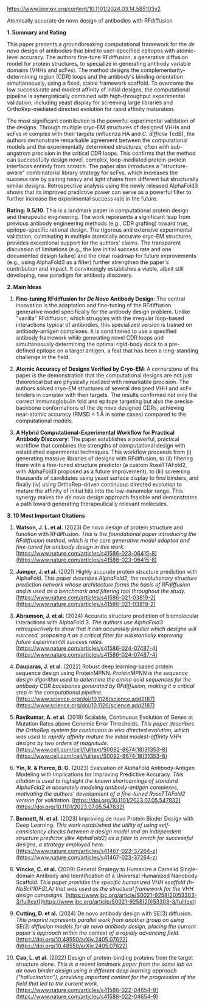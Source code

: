 https://www.biorxiv.org/content/10.1101/2024.03.14.585103v2

Atomically accurate de novo design of antibodies with RFdiffusion

**1. Summary and Rating**

This paper presents a groundbreaking computational framework for the *de novo* design of antibodies that bind to user-specified epitopes with atomic-level accuracy. The authors fine-tune RFdiffusion, a generative diffusion model for protein structures, to specialize in generating antibody variable domains (VHHs and scFvs). The method designs the complementarity-determining region (CDR) loops and the antibody's binding orientation simultaneously, using a fixed, stable framework scaffold. To overcome the low success rate and modest affinity of initial designs, the computational pipeline is synergistically combined with high-throughput experimental validation, including yeast display for screening large libraries and OrthoRep-mediated directed evolution for rapid affinity maturation.

The most significant contribution is the powerful experimental validation of the designs. Through multiple cryo-EM structures of designed VHHs and scFvs in complex with their targets (influenza HA and *C. difficile* TcdB), the authors demonstrate remarkable agreement between the computational models and the experimentally determined structures, often with sub-angstrom precision in the critical CDR loops. This confirms that the method can successfully design novel, complex, loop-mediated protein-protein interfaces entirely from scratch. The paper also introduces a "structure-aware" combinatorial library strategy for scFvs, which increases the success rate by pairing heavy and light chains from different but structurally similar designs. Retrospective analysis using the newly released AlphaFold3 shows that its improved predictive power can serve as a powerful filter to further increase the experimental success rate in the future.

**Rating: 9.5/10**. This is a landmark paper in computational protein design and therapeutic engineering. The work represents a significant leap from previous antibody engineering methods (e.g., CDR grafting) toward true, epitope-specific rational design. The rigorous and extensive experimental validation, culminating in multiple atomically accurate cryo-EM structures, provides exceptional support for the authors' claims. The transparent discussion of limitations (e.g., the low initial success rate and one documented design failure) and the clear roadmap for future improvements (e.g., using AlphaFold3 as a filter) further strengthen the paper's contribution and impact. It convincingly establishes a viable, albeit still developing, new paradigm for antibody discovery.

**2. Main Ideas**

1.  **Fine-tuning RFdiffusion for *De Novo* Antibody Design**: The central innovation is the adaptation and fine-tuning of the RFdiffusion generative model specifically for the antibody design problem. Unlike "vanilla" RFdiffusion, which struggles with the irregular loop-based interactions typical of antibodies, this specialized version is trained on antibody-antigen complexes. It is conditioned to use a specified antibody framework while generating novel CDR loops and simultaneously determining the optimal rigid-body dock to a pre-defined epitope on a target antigen, a feat that has been a long-standing challenge in the field.

2.  **Atomic Accuracy of Designs Verified by Cryo-EM**: A cornerstone of the paper is the demonstration that the computational designs are not just theoretical but are physically realized with remarkable precision. The authors solved cryo-EM structures of several designed VHH and scFv binders in complex with their targets. The results confirmed not only the correct immunoglobulin fold and epitope targeting but also the precise backbone conformations of the de novo designed CDRs, achieving near-atomic accuracy (RMSD < 1 Å in some cases) compared to the computational models.

3.  **A Hybrid Computational-Experimental Workflow for Practical Antibody Discovery**: The paper establishes a powerful, practical workflow that combines the strengths of computational design with established experimental techniques. This workflow proceeds from (i) generating massive libraries of designs with RFdiffusion, to (ii) filtering them with a fine-tuned structure predictor (a custom RoseTTAFold2, with AlphaFold3 proposed as a future improvement), to (iii) screening thousands of candidates using yeast surface display to find binders, and finally (iv) using OrthoRep-driven continuous directed evolution to mature the affinity of initial hits into the low-nanomolar range. This synergy makes the *de novo* design approach feasible and demonstrates a path toward generating therapeutically relevant molecules.

**3. 10 Most Important Citations**

1.  **Watson, J. L. et al.** (2023) De novo design of protein structure and function with RFdiffusion.
    *This is the foundational paper introducing the RFdiffusion method, which is the core generative model adapted and fine-tuned for antibody design in this work.*
    [https://www.nature.com/articles/s41586-023-06415-8](https://www.nature.com/articles/s41586-023-06415-8)

2.  **Jumper, J. et al.** (2021) Highly accurate protein structure prediction with AlphaFold.
    *This paper describes AlphaFold2, the revolutionary structure prediction network whose architecture forms the basis of RFdiffusion and is used as a benchmark and filtering tool throughout the study.*
    [https://www.nature.com/articles/s41586-021-03819-2](https://www.nature.com/articles/s41586-021-03819-2)

3.  **Abramson, J. et al.** (2024) Accurate structure prediction of biomolecular interactions with AlphaFold 3.
    *The authors use AlphaFold3 retrospectively to show that it can accurately predict which designs will succeed, proposing it as a critical filter for substantially improving future experimental success rates.*
    [https://www.nature.com/articles/s41586-024-07487-4](https://www.nature.com/articles/s41586-024-07487-4)

4.  **Dauparas, J. et al.** (2022) Robust deep learning-based protein sequence design using ProteinMPNN.
    *ProteinMPNN is the sequence design algorithm used to determine the amino acid sequences for the antibody CDR backbones generated by RFdiffusion, making it a critical step in the computational pipeline.*
    [https://www.science.org/doi/10.1126/science.add2187](https://www.science.org/doi/10.1126/science.add2187)

5.  **Ravikumar, A. et al.** (2018) Scalable, Continuous Evolution of Genes at Mutation Rates above Genomic Error Thresholds.
    *This paper describes the OrthoRep system for continuous in vivo directed evolution, which was used to rapidly affinity mature the initial modest-affinity VHH designs by two orders of magnitude.*
    [https://www.cell.com/cell/fulltext/S0092-8674(18)31353-8](https://www.cell.com/cell/fulltext/S0092-8674(18)31353-8)

6.  **Yin, R. & Pierce, B. G.** (2023) Evaluation of AlphaFold Antibody-Antigen Modeling with Implications for Improving Predictive Accuracy.
    *This citation is used to highlight the known shortcomings of standard AlphaFold2 in accurately modeling antibody-antigen complexes, motivating the authors' development of a fine-tuned RoseTTAFold2 version for validation.*
    [https://doi.org/10.1101/2023.07.05.547832](https://doi.org/10.1101/2023.07.05.547832)

7.  **Bennett, N. et al.** (2023) Improving de novo Protein Binder Design with Deep Learning.
    *This work established the utility of using self-consistency checks between a design model and an independent structure predictor (like AlphaFold2) as a filter to enrich for successful designs, a strategy employed here.*
    [https://www.nature.com/articles/s41467-023-37264-z](https://www.nature.com/articles/s41467-023-37264-z)

8.  **Vincke, C. et al.** (2009) General Strategy to Humanize a Camelid Single-domain Antibody and Identification of a Universal Humanized Nanobody Scaffold.
    *This paper provides the specific humanized VHH scaffold (h-NbBcII10FGLA) that was used as the structural framework for the VHH design campaigns.*
    [https://www.jbc.org/article/S0021-9258(20)53303-3/fulltext](https://www.jbc.org/article/S0021-9258(20)53303-3/fulltext)

9.  **Cutting, D. et al.** (2024) De novo antibody design with SE(3) diffusion.
    *This preprint represents parallel work from another group on using SE(3) diffusion models for de novo antibody design, placing the current paper's approach within the context of a rapidly advancing field.*
    [https://doi.org/10.48550/arXiv.2405.07622](https://doi.org/10.48550/arXiv.2405.07622)

10. **Cao, L. et al.** (2022) Design of protein-binding proteins from the target structure alone.
    *This is a recent landmark paper from the same lab on de novo binder design using a different deep learning approach ("hallucination"), providing important context for the progression of the field that led to the current work.*
    [https://www.nature.com/articles/s41586-022-04654-9](https://www.nature.com/articles/s41586-022-04654-9)
